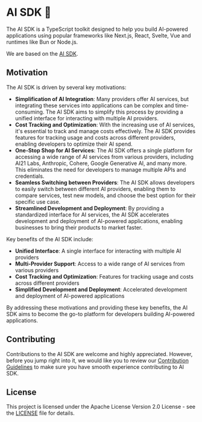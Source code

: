 # AI SDK 👋

The AI SDK is a TypeScript toolkit designed to help you build AI-powered applications
using popular frameworks like Next.js, React, Svelte, Vue and runtimes like Bun or Node.js.

We are based on the [AI SDK](https://sdk.vercel.ai).

## Motivation

The AI SDK is driven by several key motivations:

* **Simplification of AI Integration**: Many providers offer AI services, but integrating these services into
  applications can be complex and time-consuming. The AI SDK aims to simplify this process by providing a unified
  interface for interacting with multiple AI providers.
* **Cost Tracking and Optimization**: With the increasing use of AI services, it's essential to track and manage costs
  effectively. The AI SDK provides features for tracking usage and costs across different providers, enabling developers
  to optimize their AI spend.
* **One-Stop Shop for AI Services**: The AI SDK offers a single platform for accessing a wide range of AI services from
  various providers, including AI21 Labs, Anthropic, Cohere, Google Generative AI, and many more. This eliminates the
  need for developers to manage multiple APIs and credentials.
* **Seamless Switching between Providers**: The AI SDK allows developers to easily switch between different AI
  providers, enabling them to compare services, test new models, and choose the best option for their specific use case.
* **Streamlined Development and Deployment**: By providing a standardized interface for AI services, the AI SDK
  accelerates development and deployment of AI-powered applications, enabling businesses to bring their products to
  market faster.

Key benefits of the AI SDK include:

* **Unified Interface**: A single interface for interacting with multiple AI providers
* **Multi-Provider Support**: Access to a wide range of AI services from various providers
* **Cost Tracking and Optimization**: Features for tracking usage and costs across different providers
* **Simplified Development and Deployment**: Accelerated development and deployment of AI-powered applications

By addressing these motivations and providing these key benefits, the AI SDK aims to become the go-to platform for
developers building AI-powered applications.

## Contributing

Contributions to the AI SDK are welcome and highly appreciated. However, before you jump right into it, we would like
you to review our [Contribution Guidelines](https://github.com/ChikiChat/ai/blob/main/CONTRIBUTING.md) to make sure you have smooth experience contributing to AI
SDK.

## License

This project is licensed under the Apache License Version 2.0 License - see the [LICENSE](https://github.com/ChikiChat/ai/blob/main/LICENSE) file for details.

